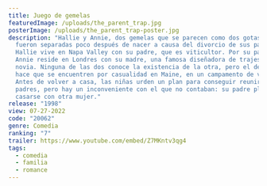 ```yaml
---
title: Juego de gemelas
featuredImage: /uploads/the_parent_trap.jpg
posterImage: /uploads/the_parent_trap-poster.jpg
description: "Hallie y Annie, dos gemelas que se parecen como dos gotas de agua,
  fueron separadas poco después de nacer a causa del divorcio de sus padres.
  Hallie vive en Napa Valley con su padre, que es viticultor. Por su parte,
  Annie reside en Londres con su madre, una famosa diseñadora de trajes de
  novia. Ninguna de las dos conoce la existencia de la otra, pero el destino
  hace que se encuentren por casualidad en Maine, en un campamento de verano.
  Antes de volver a casa, las niñas urden un plan para conseguir reunir a sus
  padres, pero hay un inconveniente con el que no contaban: su padre planea
  casarse con otra mujer."
release: "1998"
view: 07-27-2022
code: "20062"
genre: Comedia
ranking: "7"
trailer: https://www.youtube.com/embed/Z7MKntv3qg4
tags:
  - comedia
  - familia
  - romance
---
```

